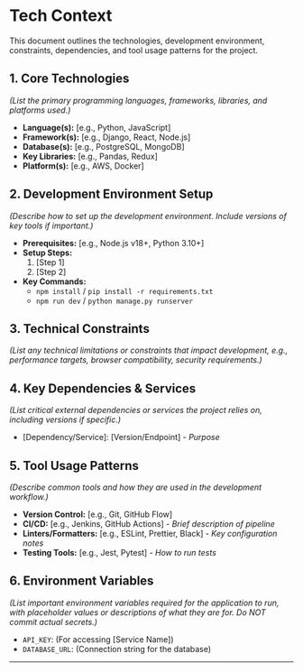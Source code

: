 # Tech Context

This document outlines the technologies, development environment, constraints, dependencies, and tool usage patterns for the project.

## 1. Core Technologies
*(List the primary programming languages, frameworks, libraries, and platforms used.)*
*   **Language(s):** [e.g., Python, JavaScript]
*   **Framework(s):** [e.g., Django, React, Node.js]
*   **Database(s):** [e.g., PostgreSQL, MongoDB]
*   **Key Libraries:** [e.g., Pandas, Redux]
*   **Platform(s):** [e.g., AWS, Docker]

## 2. Development Environment Setup
*(Describe how to set up the development environment. Include versions of key tools if important.)*
*   **Prerequisites:** [e.g., Node.js v18+, Python 3.10+]
*   **Setup Steps:**
    1.  [Step 1]
    2.  [Step 2]
*   **Key Commands:**
    *   `npm install` / `pip install -r requirements.txt`
    *   `npm run dev` / `python manage.py runserver`

## 3. Technical Constraints
*(List any technical limitations or constraints that impact development, e.g., performance targets, browser compatibility, security requirements.)*

## 4. Key Dependencies & Services
*(List critical external dependencies or services the project relies on, including versions if specific.)*
*   [Dependency/Service]: [Version/Endpoint] - *Purpose*

## 5. Tool Usage Patterns
*(Describe common tools and how they are used in the development workflow.)*
*   **Version Control:** [e.g., Git, GitHub Flow]
*   **CI/CD:** [e.g., Jenkins, GitHub Actions] - *Brief description of pipeline*
*   **Linters/Formatters:** [e.g., ESLint, Prettier, Black] - *Key configuration notes*
*   **Testing Tools:** [e.g., Jest, Pytest] - *How to run tests*

## 6. Environment Variables
*(List important environment variables required for the application to run, with placeholder values or descriptions of what they are for. Do NOT commit actual secrets.)*
*   `API_KEY`: (For accessing [Service Name])
*   `DATABASE_URL`: (Connection string for the database)

---
